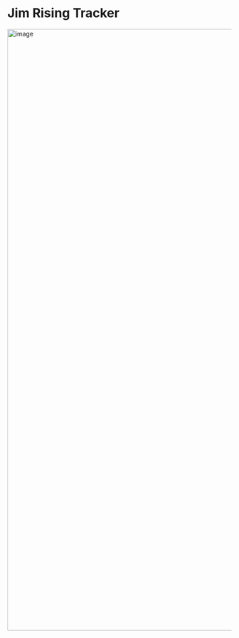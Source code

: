 # Jim Rising Tracker

<img width="1919" height="1350" alt="image" src="https://github.com/user-attachments/assets/b4147b0e-7521-4fc4-831b-56b32cbe8fdd" />

